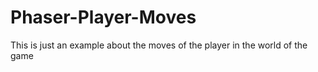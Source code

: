 # Phaser-Player-Moves
This is just an example about the moves of the player in the world of the game

